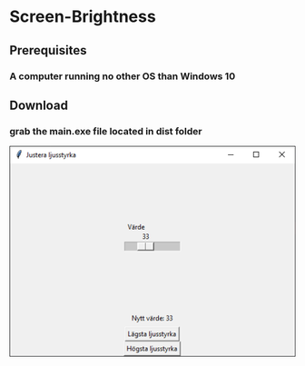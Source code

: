 # Screen-Brightness

## Prerequisites

### A computer running no other OS than Windows 10

## Download

### grab the main.exe file located in dist folder

![](img/ljusstyrka_klar.png)
